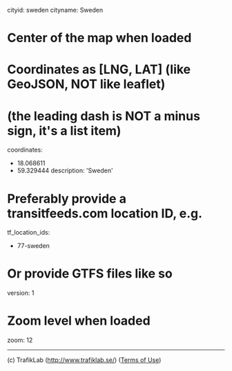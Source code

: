 cityid: sweden
cityname: Sweden
# Center of the map when loaded
# Coordinates as [LNG, LAT] (like GeoJSON, NOT like leaflet)
# (the leading dash is NOT a minus sign, it's a list item)
coordinates:
- 18.068611
- 59.329444
description: 'Sweden'
# Preferably provide a transitfeeds.com location ID, e.g.
tf_location_ids:
- 77-sweden
# Or provide GTFS files like so
version: 1
# Zoom level when loaded
zoom: 12

---

(c) TrafikLab (http://www.trafiklab.se/)
([Terms of Use](http://www.trafiklab.se/node/14435/license))
